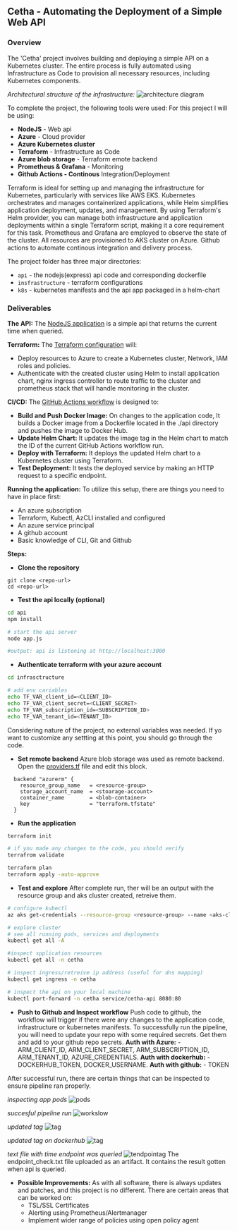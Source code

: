 ## Cetha - Automating the Deployment of a Simple Web API

### Overview
The 'Cetha' project involves building and deploying a simple API on a Kubernetes cluster. The entire process is fully automated using Infrastructure as Code to provision all necessary resources, including Kubernetes components.

_Architectural structure of the infrastructure:_
    ![architecture diagram](./00-images/diagram.png)

To complete the project, the following tools were used:
For this project I will be using:
- __NodeJS__ - Web api
- __Azure__ -  Cloud provider
- __Azure Kubernetes cluster__
- __Terraform__ - Infrastructure as Code
- __Azure blob storage__ - Terraform emote backend
- __Prometheus & Grafana__ - Monitoring
- __Github Actions - Continous__ Integration/Deployment

Terraform is ideal for setting up and managing the infrastructure for Kubernetes, particularly with services like AWS EKS. Kubernetes orchestrates and manages containerized applications, while Helm simplifies application deployment, updates, and management. By using Terraform's Helm provider, you can manage both infrastructure and application deployments within a single Terraform script, making it a core requirement for this task. Prometheus and Grafana are employed to observe the state of the cluster.
All resources are provisioned to AKS cluster on Azure.
Github actions to automate continous integration and delivery process.

The project folder has three major directories:
- `api` - the nodejs(express) api code and corresponding dockerfile
- `insfrastructure` - terraform configurations
- `k8s` - kubernetes manifests and the api app packaged in a helm-chart

### Deliverables

__The API:__
The [NodeJS application](./api/app.js) is a simple api that returns the current time when queried.

__Terraform:__
The [Terraform configuration](./infrastructure/) will:
- Deploy resources to Azure to create a Kubernetes cluster, Network, IAM roles and policies.
- Authenticate with the created cluster using Helm to install application chart, nginx ingress controller to route traffic to the cluster and prometheus stack that will handle monitoring in the cluster.

__CI/CD:__
The [GitHub Actions workflow](.github/workflows/pipeline.yaml) is designed to:
- __Build and Push Docker Image:__
On changes to the application code, It builds a Docker image from a Dockerfile located in the ./api directory and pushes the image to Docker Hub.
- __Update Helm Chart:__
It updates the image tag in the Helm chart to match the ID of the current GitHub Actions workflow run.
- __Deploy with Terraform:__
It deploys the updated Helm chart to a Kubernetes cluster using Terraform.
- __Test Deployment:__
It tests the deployed service by making an HTTP request to a specific endpoint.

__Running the application:__
To utilize this setup, there are things you need to have in place first:
- An azure subscription
- Terraform, Kubectl, AzCLI installed and configured
- An azure service principal
- A github account
- Basic knowledge of CLI, Git and Github

__Steps:__
- __Clone the repository__
```
git clone <repo-url>
cd <repo-url>
```
- __Test the api locally (optional)__
``` bash
cd api
npm install

# start the api server
node app.js

#output: api is listening at http://localhost:3000
```

- __Authenticate terraform with your azure account__
```bash
cd infrasctructure

# add env cariables
echo TF_VAR_client_id=<CLIENT_ID>
echo TF_VAR_client_secret=<CLIENT_SECRET>
echo TF_VAR_subscription_id=<SUBSCRIPTION_ID>
echo TF_VAR_tenant_id=<TENANT_ID>
```

Considering nature of the project, no external variables was needed. If yo want to customize any settting at this point, you should go through the code.

- __Set remote backend__
Azure blob storage was used as remote backend. Open the [providers.tf](./infrastructure/providers.tf) file and edit this block.
```
  backend "azurerm" {
    resource_group_name   = <resource-group>
    storage_account_name  = <stoarage-account>
    container_name        = <blob-container>
    key                   = "terraform.tfstate"
  }
```

- __Run the application__
```bash
terraform init

# if you made any changes to the code, you should verify
terrafrom validate

terraform plan
terraform apply -auto-approve
```

- __Test and explore__
After complete run, ther will be an output with the resource group and aks cluster created, retreive them.

```bash
# configure kubectl
az aks get-credentials --resource-group <resource-group> --name <aks-cluster> --overwrite-existing

# explore cluster
# see all running pods, services and deployments
kubectl get all -A

#inspect spplication resources
kubectl get all -n cetha

# inspect ingress/retreive ip address (useful for dns mapping)
kubectl get ingress -n cetha

# inspect the api on your local machine
kubectl port-forward -n cetha service/cetha-api 8080:80

```

- __Push to Github and Inspect workflow__
Push code to github, the workflow will trigger if there were any changes to the application code, infrastructure or kubernetes manifests. To successfully run the pipeline, you will need to update your repo with some required secrets. Get them and add to your github repo secrets. __Auth with Azure:__ - ARM_CLIENT_ID, ARM_CLIENT_SECRET, ARM_SUBSCRIPTION_ID, ARM_TENANT_ID, AZURE_CREDENTIALS. __Auth with dockerhub:__ - DOCKERHUB_TOKEN, DOCKER_USERNAME. __Auth with github:__ - TOKEN

After successful run, there are certain things that can be inspected to ensure pipeline ran properly.

_inspecting app pods_
![pods](./00-images/Screenshot%202024-09-03%20at%2022.59.23.png)

_succesful pipeline run_
![workslow](./00-images/Screenshot%202024-09-04%20at%2003.50.15.png)

_updated tag_
![tag](./00-images/Screenshot%202024-09-04%20at%2003.55.54.png)

_updated tag on dockerhub_
![tag](./00-images/Screenshot%202024-09-04%20at%2003.57.28.png)

_text file with time endpoint was queried_
![tendpointag](./00-images/Screenshot%202024-09-04%20at%2016.11.29.png)
The endpoint_check.txt file uploaded as an artifact. It contains the result gotten when api is queried.

- __Possible Improvements:__
As with all software, there is always updates and patches, and this project is no different. There are certain areas that can be worked on:
    - TSL/SSL Certificates
    - Alerting using Prometheus/Alertmanager
    - Implement wider range of policies using open policy agent
